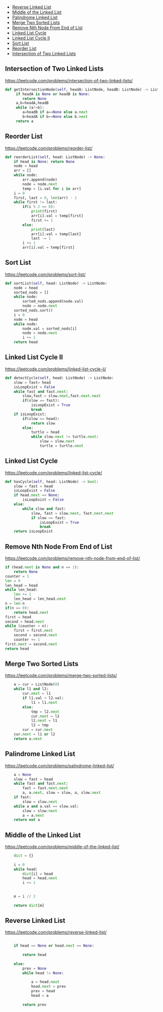  + [Reverse Linked List](#reverse-linked-list)
+ [Middle of the Linked List](#middle-of-the-linked-list)
+ [Palindrome Linked List](#palindrome-linked-list)
+ [Merge Two Sorted Lists](#merge-two-sorted-lists)
+ [Remove Nth Node From End of List](#remove-nth-node-from-end-of-list)
+ [Linked List Cycle](#linked-list-cycle)
+ [Linked List Cycle II](#linked-list-cycle-ii)
+ [Sort List](#sort-list)
+ [Reorder List](#reorder-list)
+ [Intersection of Two Linked Lists](#intersection-of-two-linked-lists)
<!-----solution----->

## Intersection of Two Linked Lists

https://leetcode.com/problems/intersection-of-two-linked-lists/

```python
def getIntersectionNode(self, headA: ListNode, headB: ListNode) -> ListNode:
     if headA is None or headB is None:
        return None
     a,b=headA,headB
     while (a!=b):
        a=headB if a==None else a.next
        b=headA if b==None else b.next
     return a
```

## Reorder List

https://leetcode.com/problems/reorder-list/

```python
def reorderList(self, head: ListNode) -> None:
    if head is None: return None
    node = head
    arr = []
    while node:
        arr.append(node)
        node = node.next
        temp = [i.val for i in arr]
    i = 0
    first, last = 0, len(arr) - 1
    while first != last:
        if(i % 2 == 0):
            print(first)
            arr[i].val = temp[first]
            first += 1
        else:
            print(last)
            arr[i].val = temp[last]
            last -= 1
        i += 1
        arr[i].val = temp[first]
```

## Sort List

https://leetcode.com/problems/sort-list/

```python
def sortList(self, head: ListNode) -> ListNode:
    node = head
    sorted_nods = []
    while node:
        sorted_nods.append(node.val)
        node = node.next
    sorted_nods.sort()
    i = 0
    node = head
    while node:
        node.val = sorted_nods[i]
        node = node.next
        i += 1
    return head
```

## Linked List Cycle II

https://leetcode.com/problems/linked-list-cycle-ii/

```python
def detectCycle(self, head: ListNode) -> ListNode:
    slow = fast= head
    isLoopExist = False
    while fast and fast.next:
        slow,fast = slow.next,fast.next.next
        if(slow == fast):
            isLoopExist = True
            break
    if isLoopExist:
        if(slow == head):
            return slow
        else:
            turtle = head
            while slow.next != turtle.next:
                slow = slow.next
                turtle = turtle.next
```

## Linked List Cycle

https://leetcode.com/problems/linked-list-cycle/

```python
def hasCycle(self, head: ListNode) -> bool:
    slow = fast = head
    isLoopExist = False
    if head.next == None:
        isLoopExist = False
    else:    
        while slow and fast:
            slow, fast = slow.next, fast.next.next
            if slow == fast:
                isLoopExist = True
                break
    return isLoopExist
```

## Remove Nth Node From End of List

https://leetcode.com/problems/remove-nth-node-from-end-of-list/

```python
if (head.next is None and n == 1):
    return None
counter = 1
len = 0
len_head = head
while len_head:
    len += 1
    len_head = len_head.next
n = len-n
if(n == 0):
    return head.next
first = head
second = head.next
while (counter < n):
    first = first.next
    second = second.next
    counter += 1
first.next = second.next
return head
```

## Merge Two Sorted Lists

https://leetcode.com/problems/merge-two-sorted-lists/

```python
    a = cur = ListNode(0)
    while l1 and l2:
        cur.next = l1
        if l1.val < l2.val:
            l1 = l1.next
        else:
            tmp = l2.next
            cur.next = l2
            l2.next = l1
            l2 = tmp
        cur = cur.next
    cur.next = l1 or l2
    return a.next 
```

## Palindrome Linked List

https://leetcode.com/problems/palindrome-linked-list/

```python
    a = None
    slow = fast = head
    while fast and fast.next:
        fast = fast.next.next
        a, a.next, slow = slow, a, slow.next
    if fast:
        slow = slow.next
    while a and a.val == slow.val:
        slow = slow.next
        a = a.next
    return not a
```

## Middle of the Linked List

https://leetcode.com/problems/middle-of-the-linked-list/

```python
    dict = {}
    
    i = 0
    while head:            
        dict[i] = head
        head = head.next 
        i += 1
        
    
    m = i // 2
    
    return dict[m]
```

## Reverse Linked List

https://leetcode.com/problems/reverse-linked-list/

```python
    
    if head == None or head.next == None:
        
        return head
    
    else:
        prev = None
        while head != None:
            
            a = head.next
            head.next = prev
            prev = head
            head = a
    
        return prev
```
